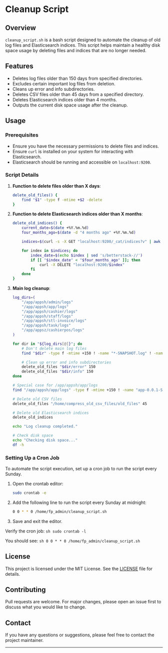 # Cleanup Script

## Overview

`cleanup_script.sh` is a bash script designed to automate the cleanup of old log files and Elasticsearch indices. This script helps maintain a healthy disk space usage by deleting files and indices that are no longer needed.

## Features

- Deletes log files older than 150 days from specified directories.
- Excludes certain important log files from deletion.
- Cleans up error and info subdirectories.
- Deletes CSV files older than 45 days from a specified directory.
- Deletes Elasticsearch indices older than 4 months.
- Outputs the current disk space usage after the cleanup.

## Usage

### Prerequisites

- Ensure you have the necessary permissions to delete files and indices.
- Ensure `curl` is installed on your system for interacting with Elasticsearch.
- Elasticsearch should be running and accessible on `localhost:9200`.

### Script Details

1. **Function to delete files older than X days**:
    ```bash
    delete_old_files() {
        find "$1" -type f -mtime +$2 -delete
    }
    ```

2. **Function to delete Elasticsearch indices older than X months**:
    ```bash
    delete_old_indices() {
        current_date=$(date +%Y.%m.%d)
        four_months_ago=$(date -d "4 months ago" +%Y.%m.%d)

        indices=$(curl -s -X GET "localhost:9200/_cat/indices?v" | awk '{print $3}' | grep '^betterstack-')

        for index in $indices; do
            index_date=$(echo $index | sed 's/betterstack-//')
            if [[ "$index_date" < "$four_months_ago" ]]; then
                curl -X DELETE "localhost:9200/$index"
            fi
        done
    }
    ```

3. **Main log cleanup**:
    ```bash
    log_dirs=(
        "/app/appsh/admin/logs"
        "/app/appsh/app/logs"
        "/app/appsh/cashier/logs"
        "/app/appsh/staff/logs"
        "/app/appsh/stl-invoice/logs"
        "/app/appsh/task/logs"
        "/app/appsz/cashierpos/logs"
    )

    for dir in "${log_dirs[@]}"; do
        # Don't delete main log files
        find "$dir" -type f -mtime +150 ! -name "*-SNAPSHOT.log" ! -name "web_info.log" -delete

        # Clean up error and info subdirectories
        delete_old_files "$dir/error" 150
        delete_old_files "$dir/info" 150
    done

    # Special case for /app/appsh/app/logs
    find "/app/appsh/app/logs" -type f -mtime +150 ! -name "app-0.0.1-SNAPSHOT.log*" -delete

    # Delete old CSV files
    delete_old_files "/home/compress_old_csv_files/old_files" 45

    # Delete old Elasticsearch indices
    delete_old_indices

    echo "Log cleanup completed."

    # Check disk space
    echo "Checking disk space..."
    df -h
    ```

### Setting Up a Cron Job

To automate the script execution, set up a cron job to run the script every Sunday.

1. Open the crontab editor:
    ```sh
    sudo crontab -e
    ```

2. Add the following line to run the script every Sunday at midnight:
    ```sh
    0 0 * * 0 /home/fp_admin/cleanup_script.sh
    ```

3. Save and exit the editor.

Verify the cron job:
    ```sh
    sudo crontab -l
    ```

You should see:
    ```sh
    0 0 * * 0 /home/fp_admin/cleanup_script.sh
    ```

## License

This project is licensed under the MIT License. See the [LICENSE](LICENSE) file for details.

## Contributing

Pull requests are welcome. For major changes, please open an issue first to discuss what you would like to change.

## Contact

If you have any questions or suggestions, please feel free to contact the project maintainer.

---

